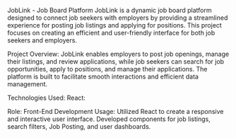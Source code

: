 JobLink - Job Board Platform
JobLink is a dynamic job board platform designed to connect job seekers with employers by providing a streamlined experience for posting job listings and applying for positions. This project focuses on creating an efficient and user-friendly interface for both job seekers and employers.

Project Overview:
JobLink enables employers to post job openings, manage their listings, and review applications, while job seekers can search for job opportunities, apply to positions, and manage their applications. The platform is built to facilitate smooth interactions and efficient data management.

Technologies Used:
React:

Role: Front-End Development
Usage: Utilized React to create a responsive and interactive user interface. Developed components for job listings, search filters, Job Posting, and user dashboards.